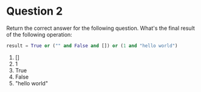 # Question 2

Return the correct answer for the following question.
What's the final result of the following operation:
```python
result = True or ("" and False and []) or (1 and "hello world")
```

  1. []
  2. 1
  3. True
  4. False
  5. "hello world"
